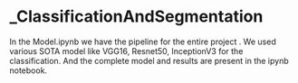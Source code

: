 # _ClassificationAndSegmentation
In the Model.ipynb we have the pipeline for the entire project . 
We used various SOTA model like VGG16, Resnet50, InceptionV3 for the classification. 
And the complete model and results are present in the ipynb notebook. 
